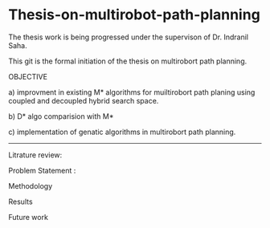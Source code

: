 # Thesis-on-multirobot-path-planning

The thesis work is being progressed under the supervison of Dr. Indranil Saha.

This git is the formal initiation of the thesis on multirobort path planning.

OBJECTIVE

a) improvment in existing M* algorithms for muiltirobort path planing using coupled and decoupled hybrid search space.

b) D* algo comparision with M*

c) implementation of  genatic algorithms in multirobort path planning.




_______________________
Litrature review:

Problem Statement :

Methodology

Results 

Future work




















